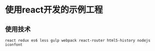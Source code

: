 # 使用react开发的示例工程

## 使用技术
`react redux es6 less gulp webpack react-router html5-history nodejs iconfont`
